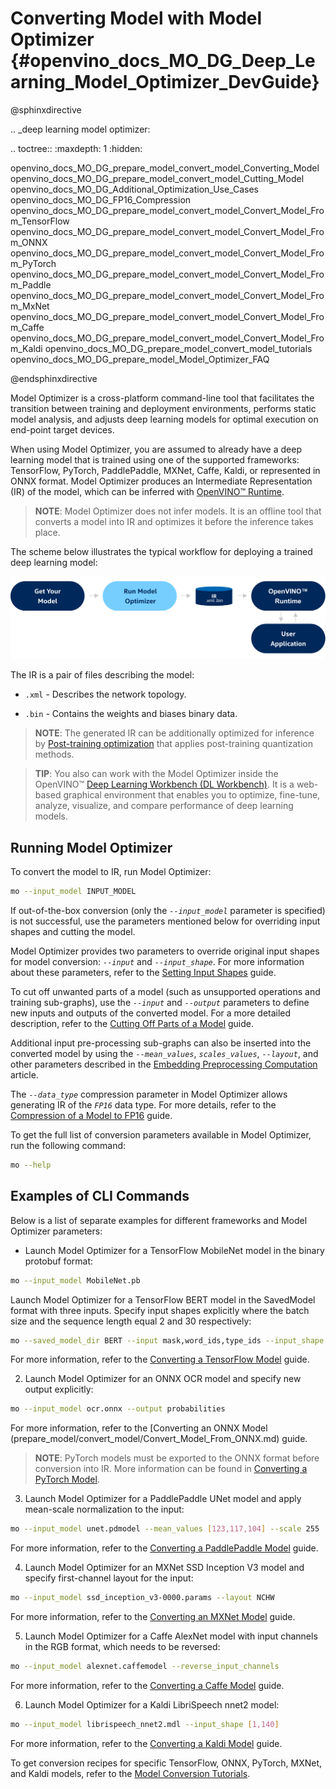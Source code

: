 # Converting Model with Model Optimizer {#openvino_docs_MO_DG_Deep_Learning_Model_Optimizer_DevGuide}

@sphinxdirective

.. _deep learning model optimizer:

.. toctree::
   :maxdepth: 1
   :hidden:

   openvino_docs_MO_DG_prepare_model_convert_model_Converting_Model
   openvino_docs_MO_DG_prepare_model_convert_model_Cutting_Model
   openvino_docs_MO_DG_Additional_Optimization_Use_Cases
   openvino_docs_MO_DG_FP16_Compression
   openvino_docs_MO_DG_prepare_model_convert_model_Convert_Model_From_TensorFlow
   openvino_docs_MO_DG_prepare_model_convert_model_Convert_Model_From_ONNX
   openvino_docs_MO_DG_prepare_model_convert_model_Convert_Model_From_PyTorch
   openvino_docs_MO_DG_prepare_model_convert_model_Convert_Model_From_Paddle
   openvino_docs_MO_DG_prepare_model_convert_model_Convert_Model_From_MxNet
   openvino_docs_MO_DG_prepare_model_convert_model_Convert_Model_From_Caffe
   openvino_docs_MO_DG_prepare_model_convert_model_Convert_Model_From_Kaldi
   openvino_docs_MO_DG_prepare_model_convert_model_tutorials
   openvino_docs_MO_DG_prepare_model_Model_Optimizer_FAQ

@endsphinxdirective

Model Optimizer is a cross-platform command-line tool that facilitates the transition between training and deployment environments, performs static model analysis, and adjusts deep learning models for optimal execution on end-point target devices.

When using Model Optimizer, you are assumed to already have a deep learning model that is trained using one of the supported frameworks: TensorFlow, PyTorch, PaddlePaddle, MXNet, Caffe, Kaldi, or represented in ONNX format. Model Optimizer produces an Intermediate Representation (IR) of the model, which can be inferred with [OpenVINO™ Runtime](../OV_Runtime_UG/openvino_intro.md).

> **NOTE**: Model Optimizer does not infer models. It is an offline tool that converts a model into IR and optimizes it before the inference takes place.

The scheme below illustrates the typical workflow for deploying a trained deep learning model:

![](img/BASIC_FLOW_MO_simplified.svg)

The IR is a pair of files describing the model:

*  <code>.xml</code> - Describes the network topology.

*  <code>.bin</code> - Contains the weights and biases binary data.

> **NOTE**: The generated IR can be additionally optimized for inference by [Post-training optimization](../../tools/pot/docs/Introduction.md)
> that applies post-training quantization methods.

> **TIP**: You also can work with the Model Optimizer inside the OpenVINO™ [Deep Learning Workbench (DL Workbench)](https://docs.openvino.ai/latest/workbench_docs_Workbench_DG_Introduction.html).
> It is a web-based graphical environment that enables you to optimize, fine-tune, analyze, visualize, and compare performance of deep learning models.

## Running Model Optimizer

To convert the model to IR, run Model Optimizer:

```sh
mo --input_model INPUT_MODEL
```

If out-of-the-box conversion (only the *`--input_model`* parameter is specified) is not successful, use the parameters mentioned below for overriding input shapes and cutting the model.

Model Optimizer provides two parameters to override original input shapes for model conversion: *`--input`* and *`--input_shape`*.
For more information about these parameters, refer to the [Setting Input Shapes](prepare_model/convert_model/Converting_Model.md) guide.

To cut off unwanted parts of a model (such as unsupported operations and training sub-graphs),
use the *`--input`* and *`--output`* parameters to define new inputs and outputs of the converted model.
For a more detailed description, refer to the [Cutting Off Parts of a Model](prepare_model/convert_model/Cutting_Model.md) guide.

Additional input pre-processing sub-graphs can also be inserted into the converted model by using
the *`--mean_values`*, *`scales_values`*, *`--layout`*, and other parameters described
in the [Embedding Preprocessing Computation](prepare_model/Additional_Optimizations.md) article.

The *`--data_type`* compression parameter in Model Optimizer allows generating IR of the *`FP16`* data type. For more details, refer to the [Compression of a Model to FP16](prepare_model/FP16_Compression.md) guide.

To get the full list of conversion parameters available in Model Optimizer, run the following command:

```sh
mo --help
```

## Examples of CLI Commands

Below is a list of separate examples for different frameworks and Model Optimizer parameters:

- Launch Model Optimizer for a TensorFlow MobileNet model in the binary protobuf format:
```sh
mo --input_model MobileNet.pb
```
Launch Model Optimizer for a TensorFlow BERT model in the SavedModel format with three inputs. Specify input shapes explicitly
where the batch size and the sequence length equal 2 and 30 respectively:
```sh
mo --saved_model_dir BERT --input mask,word_ids,type_ids --input_shape [2,30],[2,30],[2,30]
```
For more information, refer to the [Converting a TensorFlow Model](prepare_model/convert_model/Convert_Model_From_TensorFlow.md) guide.

2. Launch Model Optimizer for an ONNX OCR model and specify new output explicitly:
```sh
mo --input_model ocr.onnx --output probabilities
```
For more information, refer to the [Converting an ONNX Model (prepare_model/convert_model/Convert_Model_From_ONNX.md) guide.

> **NOTE**: PyTorch models must be exported to the ONNX format before conversion into IR. More information can be found in [Converting a PyTorch Model](prepare_model/convert_model/Convert_Model_From_PyTorch.md).

3. Launch Model Optimizer for a PaddlePaddle UNet model and apply mean-scale normalization to the input:
```sh
mo --input_model unet.pdmodel --mean_values [123,117,104] --scale 255
```
For more information, refer to the [Converting a PaddlePaddle Model](prepare_model/convert_model/Convert_Model_From_Paddle.md) guide.

4. Launch Model Optimizer for an MXNet SSD Inception V3 model and specify first-channel layout for the input:
```sh
mo --input_model ssd_inception_v3-0000.params --layout NCHW
```
For more information, refer to the [Converting an MXNet Model](prepare_model/convert_model/Convert_Model_From_MxNet.md) guide.

5. Launch Model Optimizer for a Caffe AlexNet model with input channels in the RGB format, which needs to be reversed:
```sh
mo --input_model alexnet.caffemodel --reverse_input_channels
```
For more information, refer to the [Converting a Caffe Model](prepare_model/convert_model/Convert_Model_From_Caffe.md) guide.

6. Launch Model Optimizer for a Kaldi LibriSpeech nnet2 model:
```sh
mo --input_model librispeech_nnet2.mdl --input_shape [1,140]
```
For more information, refer to the [Converting a Kaldi Model](prepare_model/convert_model/Convert_Model_From_Kaldi.md) guide.

To get conversion recipes for specific TensorFlow, ONNX, PyTorch, MXNet, and Kaldi models,
refer to the [Model Conversion Tutorials](prepare_model/convert_model/Convert_Model_Tutorials.md).
